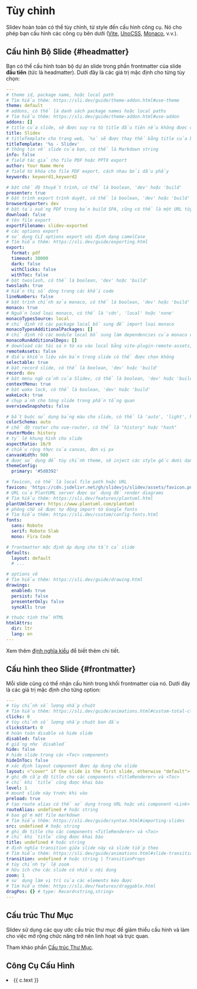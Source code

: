 # Tùy chỉnh

Slidev hoàn toàn có thể tùy chỉnh, từ style đến cấu hình công cụ. Nó cho phép bạn cấu hình các công cụ bên dưới ([Vite](/custom/config-vite), [UnoCSS](/custom/config-unocss), [Monaco](/custom/config-monaco), v.v.).

## Cấu hình Bộ Slide {#headmatter}

Bạn có thể cấu hình toàn bộ dự án slide trong phần frontmatter của slide **đầu tiên** (tức là headmatter). Dưới đây là các giá trị mặc định cho từng tùy chọn:

```yaml
---
# theme id, package name, hoặc local path
# Tìm hiểu thêm: https://sli.dev/guide/theme-addon.html#use-theme
theme: default
# addons, có thể là danh sách package names hoặc local paths
# Tìm hiểu thêm: https://sli.dev/guide/theme-addon.html#use-addon
addons: []
# title của slide, sẽ được suy ra từ title đầu tiên nếu không được chỉ định
title: Slidev
# titleTemplate cho trang web, `%s` sẽ được thay thế bằng title của bộ slide
titleTemplate: '%s - Slidev'
# thông tin về slide của bạn, có thể là Markdown string
info: false
# field tác giả cho file PDF hoặc PPTX export
author: Your Name Here
# field từ khóa cho file PDF export, cách nhau bởi dấu phẩy
keywords: keyword1,keyword2

# bật chế độ thuyết trình, có thể là boolean, 'dev' hoặc 'build'
presenter: true
# bật trình export trình duyệt, có thể là boolean, 'dev' hoặc 'build'
browserExporter: dev
# bật tải xuống PDF trong bản build SPA, cũng có thể là một URL tùy chỉnh
download: false
# tên file export
exportFilename: slidev-exported
# các options export
# sử dụng CLI options export với định dạng camelCase
# Tìm hiểu thêm: https://sli.dev/guide/exporting.html
export:
  format: pdf
  timeout: 30000
  dark: false
  withClicks: false
  withToc: false
# bật twoslash, có thể là boolean, 'dev' hoặc 'build'
twoslash: true
# hiển thị số dòng trong các khối code
lineNumbers: false
# bật trình chỉnh sửa monaco, có thể là boolean, 'dev' hoặc 'build'
monaco: true
# Nguồn load loại monaco, có thể là 'cdn', 'local' hoặc 'none'
monacoTypesSource: local
# chỉ định rõ các package local bổ sung để import loại monaco
monacoTypesAdditionalPackages: []
# chỉ định rõ các module local bổ sung làm dependencies của monaco có thể chạy
monacoRunAdditionalDeps: []
# download các tài sản từ xa vào local bằng vite-plugin-remote-assets, có thể là boolean, 'dev' hoặc 'build'
remoteAssets: false
# điều khiển liệu văn bản trong slide có thể được chọn không
selectable: true
# bật record slide, có thể là boolean, 'dev' hoặc 'build'
record: dev
# bật menu ngữ cảnh của Slidev, có thể là boolean, 'dev' hoặc 'build'
contextMenu: true
# bật wake lock, có thể là boolean, 'dev' hoặc 'build'
wakeLock: true
# chụp ảnh cho từng slide trong phần tổng quan
overviewSnapshots: false

# bắt buộc sử dụng bảng màu cho slide, có thể là 'auto', 'light', hoặc 'dark'
colorSchema: auto
# chế độ router cho vue-router, có thể là "history" hoặc "hash"
routerMode: history
# tỷ lệ khung hình cho slide
aspectRatio: 16/9
# chiều rộng thực của canvas, đơn vị px
canvasWidth: 980
# được sử dụng để tùy chỉnh theme, sẽ inject các style gốc dưới dạng `--slidev-theme-x` cho thuộc tính `x`
themeConfig:
  primary: '#5d8392'

# favicon, có thể là local file path hoặc URL
favicon: 'https://cdn.jsdelivr.net/gh/slidevjs/slidev/assets/favicon.png'
# URL của PlantUML server được sử dụng để render diagrams
# Tìm hiểu thêm: https://sli.dev/features/plantuml.html
plantUmlServer: https://www.plantuml.com/plantuml
# phông chữ sẽ được tự động import từ Google fonts
# Tìm hiểu thêm: https://sli.dev/custom/config-fonts.html
fonts:
  sans: Roboto
  serif: Roboto Slab
  mono: Fira Code

# frontmatter mặc định áp dụng cho tất cả slide
defaults:
  layout: default
  # ...

# options vẽ
# Tìm hiểu thêm: https://sli.dev/guide/drawing.html
drawings:
  enabled: true
  persist: false
  presenterOnly: false
  syncAll: true

# thuộc tính thẻ HTML
htmlAttrs:
  dir: ltr
  lang: en
---
```

Xem thêm [định nghĩa kiểu](https://github.com/slidevjs/slidev/blob/main/packages/types/src/config.ts) để biết thêm chi tiết.

## Cấu hình theo Slide {#frontmatter}

Mỗi slide cũng có thể nhận cấu hình trong khối frontmatter của nó. Dưới đây là các giá trị mặc định cho từng option:

```yaml
---
# tùy chỉnh số lượng nhấp chuột
# Tìm hiểu thêm: https://sli.dev/guide/animations.html#custom-total-clicks-count
clicks: 0
# tùy chỉnh số lượng nhấp chuột ban đầu
clicksStart: 0
# hoàn toàn disable và hide slide
disabled: false
# giống như `disabled`
hide: false
# hide slide trong các <Toc> components
hideInToc: false
# xác định layout component được áp dụng cho slide
layout: <"cover" if the slide is the first slide, otherwise "default">
# ghi đè cấp độ title cho các components <TitleRenderer> và <Toc>
# chỉ khi `title` cũng được khai báo
level: 1
# mount slide này trước khi vào
preload: true
# tạo route alias có thể sử dụng trong URL hoặc với component <Link>
routeAlias: undefined # hoặc string
# bao gồm một file markdown
# Tìm hiểu thêm: https://sli.dev/guide/syntax.html#importing-slides
src: undefined # hoặc string
# ghi đè title cho các components <TitleRenderer> và <Toc>
# chỉ khi `title` cũng được khai báo
title: undefined # hoặc string
# định nghĩa transition giữa slide này và slide tiếp theo
# Tìm hiểu thêm: https://sli.dev/guide/animations.html#slide-transitions
transition: undefined # hoặc string | TransitionProps
# tùy chỉnh tỷ lệ zoom
# hữu ích cho các slide có nhiều nội dung
zoom: 1
# sử dụng làm vị trí của các elements kéo được
# Tìm hiểu thêm: https://sli.dev/features/draggable.html
dragPos: {} # type: Record<string,string>
---
```

## Cấu trúc Thư Mục

Slidev sử dụng các quy ước cấu trúc thư mục để giảm thiểu cấu hình và làm cho việc mở rộng chức năng trở nên linh hoạt và trực quan.

Tham khảo phần [Cấu trúc Thư Mục](/custom/directory-structure).

## Công Cụ Cấu Hình

<script setup>
import VPLink from 'vitepress/dist/client/theme-default/components/VPLink.vue'
import customizations from '../.vitepress/customizations'
</script>

<li v-for="c of customizations.slice(2)" :key="c.text">
  <VPLink :href="c.link">
    {{ c.text }}
  </VPLink>
</li>
